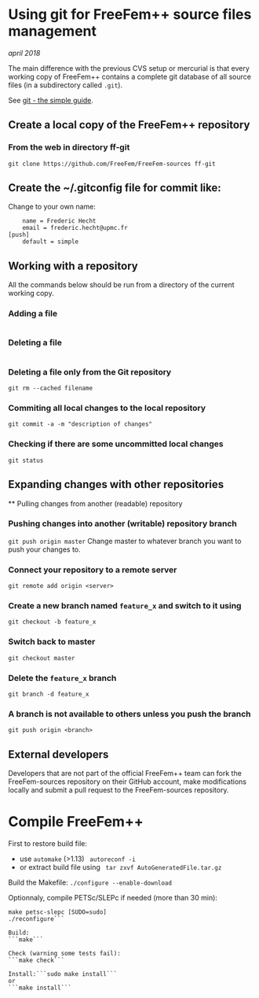 <!----------------------------------------------------------------------------------->
<!--- This file is part of FreeFem++.                                             --->
<!--- Laboratoire Jacques-Louis Lions                                             --->
<!--- Sorbonne Université, UMR 7598, Paris, F-75005 France                        --->
<!---                                                                             --->
<!--- Foobar is free software: you can redistribute it and/or modify              --->
<!--- it under the terms of the GNU Lesser General Public License as published by --->
<!--- the Free Software Foundation, either version 3 of the License, or           --->
<!--- (at your option) any later version.                                         --->
<!---                                                                             --->
<!--- Foobar is distributed in the hope that it will be useful,                   --->
<!--- but WITHOUT ANY WARRANTY; without even the implied warranty of              --->
<!--- MERCHANTABILITY or FITNESS FOR A PARTICULAR PURPOSE.  See the               --->
<!--- GNU Lesser General Public License for more details.                         --->
<!---                                                                             --->
<!--- You should have received a copy of the GNU Lesser General Public License    --->
<!--- along with Foobar.  If not, see <http://www.gnu.org/licenses/>.             --->
<!----------------------------------------------------------------------------------->


# Using git for FreeFem++ source files management
_april 2018_

The main difference with the previous CVS setup or mercurial is that every working
copy of FreeFem++ contains a complete git database of all source files
(in a subdirectory called `.git`).

See [git - the simple guide](http://rogerdudler.github.io/git-guide/).

## Create a local copy of the FreeFem++ repository

### From the web in directory ff-git

```
git clone https://github.com/FreeFem/FreeFem-sources ff-git
```

## Create the ~/.gitconfig file for commit like:

Change to your own name:

```[user]
	name = Frederic Hecht
	email = frederic.hecht@upmc.fr
[push]
	default = simple
```

## Working with a repository

All the commands below should be run from a directory of the current
working copy.

### Adding a file

```git add filename
```

### Deleting a file

```git rm filename
```

### Deleting a file only from the Git repository

```git rm --cached filename```

### Commiting all local changes to the local repository

```git commit -a -m "description of changes"```

### Checking if there are some uncommitted local changes

```git status```

## Expanding changes with other repositories

** Pulling changes from another (readable) repository

### Pushing changes into another (writable) repository branch

```git push origin master```
Change master to whatever branch you want to push your changes to.

### Connect your repository to a remote server

```git remote add origin <server>```

### Create a new branch named `feature_x` and switch to it using

```git checkout -b feature_x```

### Switch back to master

```git checkout master```

### Delete the `feature_x` branch

```git branch -d feature_x```

### A branch is not available to others unless you push the branch

```git push origin <branch>```

## External developers

Developers that are not part of the official FreeFem++ team can fork
the FreeFem-sources repository on their GitHub account, make modifications
locally and submit a pull request to the FreeFem-sources repository.

# Compile FreeFem++

First to restore build file:

 * use `automake` (>1.13)
	```	autoreconf -i```
 * or extract build file using
	```	tar zxvf AutoGeneratedFile.tar.gz```

Build the Makefile:
```./configure --enable-download```

Optionnaly, compile PETSc/SLEPc if needed (more than 30 min):

```cd 3rdparty/ff-petsc
make petsc-slepc [SUDO=sudo]
./reconfigure```

Build:
```make```

Check (warning some tests fail):
```make check```

Install:```sudo make install```
or
```make install```
